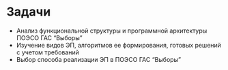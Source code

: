 # Задачи
+ Анализ функциональной структуры и программной архитектуры ПОЭСО ГАС “Выборы”
+ Изучение видов ЭП, алгоритмов ее формирования, готовых решений с учетом требований
+ Выбор способа реализации ЭП в ПОЭСО ГАС “Выборы”
